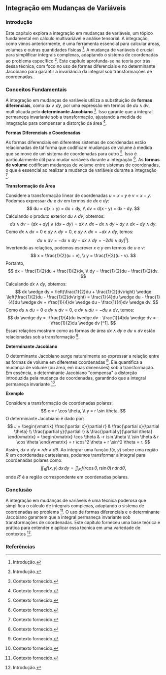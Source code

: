 ## Integração em Mudanças de Variáveis

### Introdução
Este capítulo explora a integração em mudanças de variáveis, um tópico fundamental em cálculo multivariável e análise tensorial. A integração, como vimos anteriormente, é uma ferramenta essencial para calcular áreas, volumes e outras quantidades físicas [^2]. A mudança de variáveis é crucial para simplificar integrais complexas, adaptando o sistema de coordenadas ao problema específico [^6]. Este capítulo aprofunda-se na teoria por trás dessa técnica, com foco no uso de formas diferenciais e no determinante Jacobiano para garantir a invariância da integral sob transformações de coordenadas.

### Conceitos Fundamentais

A integração em mudanças de variáveis utiliza a substituição de **formas diferenciais**, como $dx \wedge dy$, por uma expressão em termos de $du \wedge dv$, multiplicada pelo **determinante Jacobiano** [^1]. Isso garante que a integral permaneça invariante sob a transformação, ajustando a medida de integração para compensar a distorção da área [^1].

**Formas Diferenciais e Coordenadas**

As formas diferenciais em diferentes sistemas de coordenadas estão relacionadas de tal forma que codificam mudanças de volume à medida que se move de um sistema de coordenadas para outro [^1]. Isso é particularmente útil para mudar variáveis durante a integração [^1]. As **formas de volume** codificam mudanças de volume entre sistemas de coordenadas, o que é essencial ao realizar a mudança de variáveis durante a integração [^1].

**Transformação de Área**

Considere a transformação linear de coordenadas $u = x + y$ e $v = x - y$. Podemos expressar $du$ e $dv$ em termos de $dx$ e $dy$:
$$
du = d(x + y) = dx + dy, \\
dv = d(x - y) = dx - dy.
$$
Calculando o produto exterior $du \wedge dv$, obtemos:
$$
du \wedge dv = (dx + dy) \wedge (dx - dy) = dx \wedge dx - dx \wedge dy + dy \wedge dx - dy \wedge dy.
$$
Como $dx \wedge dx = 0$ e $dy \wedge dy = 0$, e $dy \wedge dx = -dx \wedge dy$, temos:
$$
du \wedge dv = -dx \wedge dy - dx \wedge dy = -2 dx \wedge dy [^1].
$$
Invertendo as relações, podemos escrever $x$ e $y$ em termos de $u$ e $v$:
$$
x = \frac{1}{2}(u + v), \\
y = \frac{1}{2}(u - v).
$$
Portanto,
$$
dx = \frac{1}{2}du + \frac{1}{2}dv, \\
dy = \frac{1}{2}du - \frac{1}{2}dv.
$$
Calculando $dx \wedge dy$, obtemos:
$$
dx \wedge dy = \left(\frac{1}{2}du + \frac{1}{2}dv\right) \wedge \left(\frac{1}{2}du - \frac{1}{2}dv\right) = \frac{1}{4}du \wedge du - \frac{1}{4}du \wedge dv + \frac{1}{4}dv \wedge du - \frac{1}{4}dv \wedge dv.
$$
Como $du \wedge du = 0$ e $dv \wedge dv = 0$, e $dv \wedge du = -du \wedge dv$, temos:
$$
dx \wedge dy = -\frac{1}{4}du \wedge dv - \frac{1}{4}du \wedge dv = -\frac{1}{2}du \wedge dv [^1].
$$
Essas relações mostram como as formas de área $dx \wedge dy$ e $du \wedge dv$ estão relacionadas sob a transformação [^1].

**Determinante Jacobiano**

O determinante Jacobiano surge naturalmente ao expressar a relação entre as formas de volume em diferentes coordenadas [^1]. Ele quantifica a mudança de volume (ou área, em duas dimensões) sob a transformação. Em essência, o determinante Jacobiano "compensa" a distorção introduzida pela mudança de coordenadas, garantindo que a integral permaneça invariante [^1].

**Exemplo**

Considere a transformação de coordenadas polares:
$$
x = r \cos \theta, \\
y = r \sin \theta.
$$
O determinante Jacobiano é dado por:
$$
J = \begin{vmatrix}
\frac{\partial x}{\partial r} & \frac{\partial x}{\partial \theta} \\
\frac{\partial y}{\partial r} & \frac{\partial y}{\partial \theta}
\end{vmatrix} = \begin{vmatrix}
\cos \theta & -r \sin \theta \\
\sin \theta & r \cos \theta
\end{vmatrix} = r \cos^2 \theta + r \sin^2 \theta = r.
$$
Assim, $dx \wedge dy = r dr \wedge d\theta$. Ao integrar uma função $f(x, y)$ sobre uma região $R$ em coordenadas cartesianas, podemos transformar a integral para coordenadas polares como:
$$
\iint_R f(x, y) \, dx \, dy = \iint_{R'} f(r \cos \theta, r \sin \theta) \, r \, dr \, d\theta,
$$
onde $R'$ é a região correspondente em coordenadas polares.

### Conclusão
A integração em mudanças de variáveis é uma técnica poderosa que simplifica o cálculo de integrais complexas, adaptando o sistema de coordenadas ao problema [^1]. O uso de formas diferenciais e o determinante Jacobiano garantem que a integral permaneça invariante sob transformações de coordenadas. Este capítulo forneceu uma base teórica e prática para entender e aplicar essa técnica em uma variedade de contextos [^6].

### Referências
[^1]: Contexto fornecido.
[^2]: Introdução.
[^6]: Introdução.
<!-- END -->